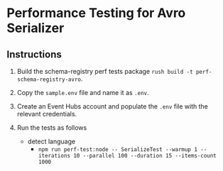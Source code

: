 # Performance Testing for Avro Serializer

## Instructions

1. Build the schema-registry perf tests package `rush build -t perf-schema-registry-avro`.
2. Copy the `sample.env` file and name it as `.env`.
3. Create an Event Hubs account and populate the `.env` file with the relevant credentials.
4. Run the tests as follows

   - detect language
     - `npm run perf-test:node -- SerializeTest --warmup 1 --iterations 10 --parallel 100 --duration 15 --items-count 1000`
